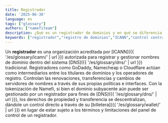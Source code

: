 ```yaml
---
title: Registrador
date: '2025-06-30'
language: es
tags: ["glossary"]
authors: ["namefiteam"]
description: ¿Qué es un registrador de dominios y en qué se diferencia de la gestión de dominios en cadena?
keywords: ["registrador","registro de dominios","ICANN","control centralizado","gestión de dominios"]
---
```


Un **registrador** es una organización acreditada por [ICANN]({{ '/es/glossary/icann/' | url }}) autorizada para registrar y gestionar nombres de dominio dentro del sistema [DNS]({{ '/es/glossary/dns/' | url }}) tradicional. Registradores como GoDaddy, Namecheap o Cloudflare actúan como intermediarios entre los titulares de dominios y los operadores de registro. Controlan las renovaciones, transferencias y cambios de servidores de nombres a través de sus propias políticas e interfaces. Con la tokenización de Namefi, si bien el dominio subyacente aún puede ser gestionado por un registrador para fines de [DNS]({{ '/es/glossary/dns/' | url }}), los derechos de propiedad y transferencia se descentralizan, dándole un control directo a través de su [billetera]({{ '/es/glossary/wallet/' | url }}) en lugar de estar sujeto a los términos y limitaciones del panel de control de un registrador.